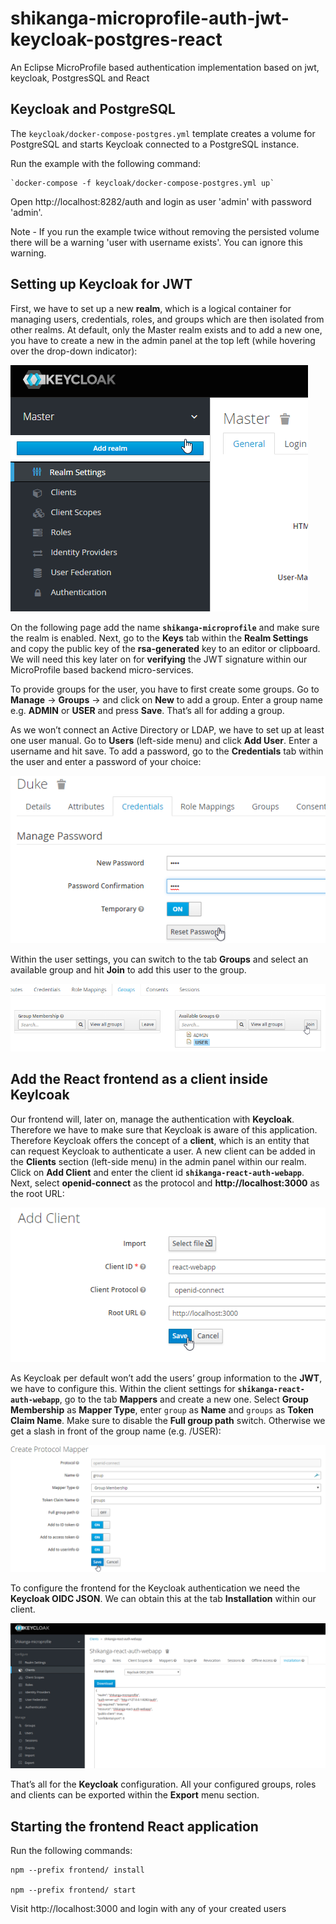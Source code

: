 # shikanga-microprofile-auth-jwt-keycloak-postgres-react
An Eclipse MicroProfile based authentication implementation based on jwt, keycloak, PostgresSQL and React

## Keycloak and PostgreSQL

The `keycloak/docker-compose-postgres.yml` template creates a volume for PostgreSQL and starts Keycloak connected to a PostgreSQL instance.

Run the example with the following command:

    `docker-compose -f keycloak/docker-compose-postgres.yml up`

Open http://localhost:8282/auth and login as user 'admin' with password 'admin'.

Note - If you run the example twice without removing the persisted volume there will be a warning 'user with username exists'. You can ignore this warning.

## Setting up Keycloak for JWT

First, we have to set up a new **realm**, which is a logical container for managing users, credentials, roles, and groups which are then isolated from other realms. 
At default, only the Master realm exists and to add a new one, you have to create a new in the admin panel at the top left (while hovering over the drop-down indicator):

![Image of Keycloak Realm setup](readme-resources/keycloak1-1.png)

On the following page add the name **`shikanga-microprofile`** and make sure the realm is enabled. Next, go to the **Keys** tab within the **Realm Settings** and copy the public key of the **rsa-generated** key to an editor or clipboard. 
We will need this key later on for **verifying** the JWT signature within our MicroProfile based backend micro-services.

To provide groups for the user, you have to first create some groups. Go to **Manage** -> **Groups** -> and click on **New** to add a group. Enter a group name e.g. **ADMIN** or **USER** and press **Save**. That’s all for adding a group.

As we won’t connect an Active Directory or LDAP, we have to set up at least one user manual. Go to **Users** (left-side menu) and click **Add User**. Enter a username and hit save. 
To add a password, go to the **Credentials** tab within the user and enter a password of your choice:

![Image of User password creation](readme-resources/keycloak3.png)

Within the user settings, you can switch to the tab **Groups** and select an available group and hit **Join** to add this user to the group.

![Image of User group assignment](readme-resources/keycloakUserGroups.png)

## Add the React frontend as a client inside Keylcoak

Our frontend will, later on, manage the authentication with **Keycloak**. Therefore we have to make sure that Keycloak is aware of this application. 
Therefore Keycloak offers the concept of a **client**, which is an entity that can request Keycloak to authenticate a user. A new client can be added in the **Clients** section (left-side menu) in the admin panel within our realm. 
Click on **Add Client** and enter the client id **`shikanga-react-auth-webapp`**. Next, select **openid-connect** as the protocol and **http://localhost:3000** as the root URL:

![Image of React frontend as keycloak client](readme-resources/keycloak4-1.png)

As Keycloak per default won’t add the users’ group information to the **JWT**, we have to configure this. Within the client settings for **`shikanga-react-auth-webapp`**, go to the tab **Mappers** and create a new one. 
Select **Group Membership** as **Mapper Type**, enter `group` as **Name** and `groups` as **Token Claim Name**. Make sure to disable the **Full group path** switch. Otherwise we get a slash in front of the group name (e.g. /USER):

![Image of configuring user group information](readme-resources/configureGroupMapping.png)

To configure the frontend for the Keycloak authentication we need the **Keycloak OIDC JSON**. We can obtain this at the tab **Installation** within our client.

![Image of configuring frontend with keycloak JSON config](readme-resources/keycloakJsonConfig.png)

That’s all for the **Keycloak** configuration. All your configured groups, roles and clients can be exported within the **Export** menu section.

## Starting the frontend React application


Run the following commands:
``` 
npm --prefix frontend/ install

npm --prefix frontend/ start
```

Visit http://localhost:3000 and login with any of your created users
